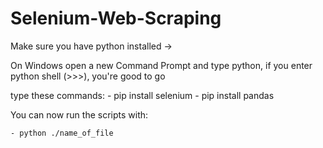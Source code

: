 # Selenium-Web-Scraping

Make sure you have python installed -> 

On Windows open a new Command Prompt and type python, if you enter python shell (>>>), you're good to go

type these commands: 
    - pip install selenium
    - pip install pandas
    
You can now run the scripts with:

    - python ./name_of_file
    
    
